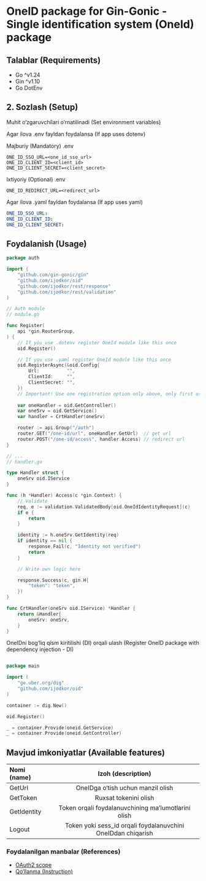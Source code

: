 # OneID package for Gin-Gonic - Single identification system (OneId) package

## Talablar (Requirements)

- Go ^v1.24
- Gin ^v1.10
- Go DotEnv

## 2. Sozlash (Setup)

Muhit o&#8216;zgaruvchilari o&#8216;rnatilinadi (Set environment variables)

Agar ilova .env fayldan foydalansa (If app uses dotenv)

Majburiy (Mandatory) .env

```dotenv
ONE_ID_SSO_URL=<one_id_sso_url>
ONE_ID_CLIENT_ID=<client_id>
ONE_ID_CLIENT_SECRET=<client_secret>
```

Ixtiyoriy (Optional) .env

```dotenv
ONE_ID_REDIRECT_URL=<redirect_url>
```

Agar ilova .yaml fayldan foydalansa (If app uses yaml)

```yaml
ONE_ID_SSO_URL:
ONE_ID_CLIENT_ID:
ONE_ID_CLIENT_SECRET:
```

## Foydalanish (Usage)

```go
package auth

import (
	"github.com/gin-gonic/gin"
	"github.com/ijodkor/oid"
	"github.com/ijodkor/rest/response"
	"github.com/ijodkor/rest/validation"
)

// Auth module
// module.go

func Register(
	api *gin.RouterGroup,
) {
	// If you use .dotenv register OneId module like this once
	oid.Register()

	// If you use .yaml register OneId module like this once
	oid.RegisterAsync(&oid.Config{
		Url:          "",
		ClientId:     "",
		ClientSecret: "",
	})
	// Important! Use one registration option only above, only first used method works 
	
	var oneHandler = oid.GetController()
	var oneSrv = oid.GetService()
	var handler = CrtHandler(oneSrv)

	router := api.Group("/auth")
	router.GET("/one-id/url", oneHandler.GetUrl)  // get url
	router.POST("/one-id/access", handler.Access) // redirect url
}

// ...
// handler.go

type Handler struct {
	oneSrv oid.IService
}

func (h *Handler) Access(c *gin.Context) {
	// Validate
	req, e := validation.ValidatedBody[oid.OneIdIdentityRequest](c)
	if e {
		return
	}

	identity := h.oneSrv.GetIdentity(req)
	if identity == nil {
		response.Fail(c, "Identity not verified")
		return
	}

	// Write own logic here

	response.Success(c, gin.H{
		"token": "token",
	})
}

func CrtHandler(oneSrv oid.IService) *Handler {
	return &Handler{
		oneSrv: oneSrv,
	}
}

```

OneIDni bog&#8216;liq qism kiritilishi (DI) orqali ulash (Register OneID package with dependency injection - DI)

```go

package main

import (
	"go.uber.org/dig"
	"github.com/ijodkor/oid"
)

container := dig.New()

oid.Register()

_ = container.Provide(oneid.GetService)
_ = container.Provide(oneid.GetController)

```

## Mavjud imkoniyatlar (Available features)

| Nomi (name) |                      Izoh (description)                      |
|:------------|:------------------------------------------------------------:|
| GetUrl      |           OneIDga o&#8216;tish uchun manzil olish            |
| GetToken    |                    Ruxsat tokenini olish                     |
| GetIdentity |  Token orqali foydalanuvchining ma&#8217;lumotlarini olish   |
| Logout      | Token yoki sess_id orqali foydalanuvchini OneIDdan chiqarish |

### Foydalanilgan manbalar (References)

- [OAuth2 scope](https://oauth.net/2/scope/)
- [Qo&#8216;llanma (Instruction)](https://id.egov.uz/uz/help)
